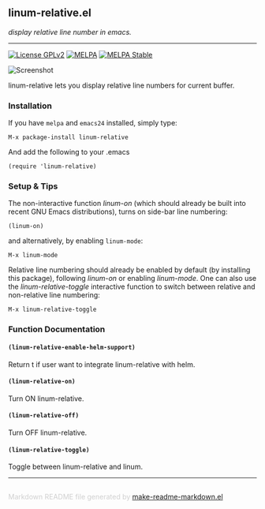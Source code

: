 ## linum-relative.el
*display relative line number in emacs.*

---
[![License GPLv2](https://img.shields.io/badge/license-GPL_v2-green.svg)](http://www.gnu.org/licenses/gpl-2.0.html)
[![MELPA](http://melpa.org/packages/linum-relative-badge.svg)](http://melpa.org/#/linum-relative)
[![MELPA Stable](http://stable.melpa.org/packages/linum-relative-badge.svg)](http://stable.melpa.org/#/linum-relative)

![Screenshot](https://github.com/coldnew/linum-relative/raw/master/screenshot/screenshot1.jpg)

linum-relative lets you display relative line numbers for current buffer.


### Installation


If you have `melpa` and `emacs24` installed, simply type:

    M-x package-install linum-relative

And add the following to your .emacs

    (require 'linum-relative)

### Setup & Tips


The non-interactive function *linum-on* (which should already be built into recent GNU Emacs distributions), turns on side-bar line numbering:

    (linum-on)

and alternatively, by enabling `linum-mode`:

    M-x linum-mode

Relative line numbering should already be enabled by default (by installing this package), following *linum-on* or enabling *linum-mode*. One can also use the *linum-relative-toggle* interactive function to switch between relative and non-relative line numbering:

    M-x linum-relative-toggle


### Function Documentation


#### `(linum-relative-enable-helm-support)`

Return t if user want to integrate linum-relative with helm.

#### `(linum-relative-on)`

Turn ON linum-relative.

#### `(linum-relative-off)`

Turn OFF linum-relative.

#### `(linum-relative-toggle)`

Toggle between linum-relative and linum.

-----
<div style="padding-top:15px;color: #d0d0d0;">
Markdown README file generated by
<a href="https://github.com/mgalgs/make-readme-markdown">make-readme-markdown.el</a>
</div>
